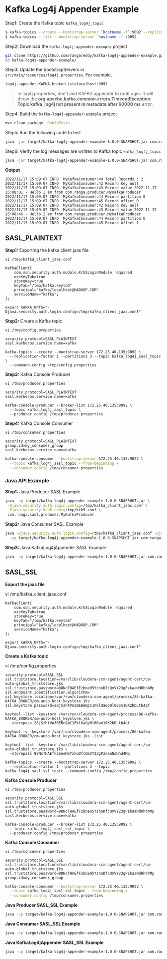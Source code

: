 # Kafka Log4j Appender Example

Step1: Create the Kafka topic `kafka_log4j_topic`

```sh
$ kafka-topics --create --bootstrap-server `hostname -f`:9092 --replication-factor 1 --partitions 3 --topic kafka_log4j_topic
$ kafka-topics --list --bootstrap-server `hostname -f`:9092
```

Step2: Download the `kafka-log4j-appender-example` project

```sh
git clone https://github.com/rangareddy/kafka-log4j-appender-example.git
cd kafka-log4j-appender-example/
```

Step3: Update the bootstrapServers in `src/main/resources/log4j.properties`. For example,

```sh
log4j.appender.KAFKA.brokerList=localhost:9092
```

> In log4j.properties, don't add KAFKA appender to rootLoger. It will throw the **org.apache.kafka.common.errors.TimeoutException: Topic kafka_log4j not present in metadata after 60000 ms** error.

Step4: Build the `kafka-log4j-appender-example` project

```sh
mvn clean package -DskipTests
```

Step5: Run the following code to test

```sh
java -jar target/kafka-log4j-appender-example-1.0.0-SNAPSHOT.jar com.ranga.KafkaLog4jAppenderApp
```

Step6: Verify the log messages are written to Kafka topic `kafka_log4j_topic`

```sh
java -jar target/kafka-log4j-appender-example-1.0.0-SNAPSHOT.jar com.ranga.consumer.MyKafkaConsumer
```

**Output**

```shell
2022/11/17 15:09:07 INFO  MyKafkaConsumer:40 Total Records : 2
2022/11/17 15:09:07 INFO  MyKafkaConsumer:42 Record Key null
2022/11/17 15:09:07 INFO  MyKafkaConsumer:43 Record value 2022-11-17 15:08:01 - Hello I am from com.ranga.producer.MyKafkaProducer
2022/11/17 15:09:07 INFO  MyKafkaConsumer:44 Record partition 0
2022/11/17 15:09:07 INFO  MyKafkaConsumer:45 Record offset 0
2022/11/17 15:09:07 INFO  MyKafkaConsumer:42 Record Key null
2022/11/17 15:09:07 INFO  MyKafkaConsumer:43 Record value 2022-11-17 15:08:46 - Hello I am from com.ranga.producer.MyKafkaProducer
2022/11/17 15:09:07 INFO  MyKafkaConsumer:44 Record partition 0
2022/11/17 15:09:07 INFO  MyKafkaConsumer:45 Record offset 1
```

## SASL_PLAINTEXT

**Step1:** Exporting the kafka client jaas file

`vi /tmp/kafka_client_jaas.conf`

```shell
KafkaClient{
    com.sun.security.auth.module.Krb5LoginModule required
    useKeyTab=true
    storeKey=true
    keyTab="/tmp/kafka.keytab"
    principal="kafka/localhost@HADOOP.COM"
    serviceName="kafka";
};
```

```shell
export KAFKA_OPTS="-Djava.security.auth.login.config=/tmp/kafka_client_jaas.conf"
```

**Step2:** Create a Kafka topic

`vi /tmp/config.properties`

```shell
security.protocol=SASL_PLAINTEXT
sasl.kerberos.service.name=kafka
```

```shell
kafka-topics --create --bootstrap-server 172.25.40.135:9092 \
  --replication-factor 1 --partitions 3 --topic kafka_log4j_sasl_topic \
  --command-config /tmp/config.properties
```

**Step3:** Kafka Console Producer

`vi /tmp/producer.properties`

```shell
security.protocol=SASL_PLAINTEXT
sasl.kerberos.service.name=kafka
```

```shell
kafka-console-producer --broker-list 172.25.40.135:9092 \
  --topic kafka_log4j_sasl_topic \
  --producer.config /tmp/producer.properties
```

**Step4:** Kafka Console Consumer

`vi /tmp/consumer.properties`

```shell
security.protocol=SASL_PLAINTEXT
group.id=my_consumer_group
sasl.kerberos.service.name=kafka
```

```sh
kafka-console-consumer --bootstrap-server 172.25.40.135:9092 \
  --topic kafka_log4j_sasl_topic --from-beginning \
  --consumer.config /tmp/consumer.properties 
```

### Java API Example

**Step1:** Java Producer SASL Example

```sh
java -cp target/kafka-log4j-appender-example-1.0.0-SNAPSHOT.jar \
 -Djava.security.auth.login.config=/tmp/kafka_client_jaas.conf \
 -Djava.security.krb5.conf=/tmp/krb5.conf \
 com.ranga.sasl.producer.MyKafkaProducer
```

**Step2:** Java Consumer SASL Example

```sh
java -Djava.security.auth.login.config=/tmp/kafka_client_jaas.conf -Djava.security.krb5.conf=/tmp/krb5.conf \
  -cp target/kafka-log4j-appender-example-1.0.0-SNAPSHOT.jar com.ranga.sasl.consumer.MyKafkaConsumer
```

**Step3:** Java KafkaLog4jAppender SASL Example

```sh
java -cp target/kafka-log4j-appender-example-1.0.0-SNAPSHOT.jar com.ranga.sasl.KafkaLog4jAppenderSaslApp
```

## SASL_SSL

**Export the jaas file**

vi /tmp/kafka_client_jaas.conf

```shell
KafkaClient{
    com.sun.security.auth.module.Krb5LoginModule required
    useKeyTab=true
    storeKey=true
    keyTab="/tmp/kafka.keytab"
    principal="kafka/localhost@HADOOP.COM"
    serviceName="kafka";
};
```

```shell
export KAFKA_OPTS="-Djava.security.auth.login.config=/tmp/kafka_client_jaas.conf"
```

**Create a Kafka topic**

vi /tmp/config.properties

```shell
security.protocol=SASL_SSL 
ssl.truststore.location=/var/lib/cloudera-scm-agent/agent-cert/cm-auto-global_truststore.jks
ssl.truststore.password=88NcTHAEfFzbneH5YzhoDfcQmVY23gPzkaaNdHhd4Mp
ssl.endpoint.identification.algorithm=
ssl.keystore.location=/var/run/cloudera-scm-agent/process/86-kafka-KAFKA_BROKER/cm-auto-host_keystore.jks
ssl.keystore.password=28jSzhtVA3BEBeQpC1PklOaGp8l80pm10X2bDLtb4qf
```

```shell
keytool -list -keystore /var/run/cloudera-scm-agent/process/86-kafka-KAFKA_BROKER/cm-auto-host_keystore.jks \
  -storepass 28jSzhtVA3BEBeQpC1PklOaGp8l80pm10X2bDLtb4qf 

keytool -v -keystore /var/run/cloudera-scm-agent/process/86-kafka-KAFKA_BROKER/cm-auto-host_keystore.jks -list

keytool -list -keystore /var/lib/cloudera-scm-agent/agent-cert/cm-auto-global_truststore.jks \
  -storepass 88NcTHAEfFzbneH5YzhoDfcQmVY23gPzkaaNdHhd4Mp
```

```shell
kafka-topics --create --bootstrap-server 172.25.40.135:9092 \
  --replication-factor 1 --partitions 3 --topic kafka_log4j_sasl_ssl_topic --command-config /tmp/config.properties
```

**Kafka Console Producer**

`vi /tmp/producer.properties`

```shell
security.protocol=SASL_SSL 
ssl.truststore.location=/var/lib/cloudera-scm-agent/agent-cert/cm-auto-global_truststore.jks
ssl.truststore.password=88NcTHAEfFzbneH5YzhoDfcQmVY23gPzkaaNdHhd4Mp
sasl.kerberos.service.name=kafka
```

```shell
kafka-console-producer --broker-list 172.25.40.135:9092 \
  --topic kafka_log4j_sasl_ssl_topic \
  --producer.config /tmp/producer.properties
```

**Kafka Console Consumer**

`vi /tmp/consumer.properties`

```shell
security.protocol=SASL_SSL
ssl.truststore.location=/var/lib/cloudera-scm-agent/agent-cert/cm-auto-global_truststore.jks
ssl.truststore.password=88NcTHAEfFzbneH5YzhoDfcQmVY23gPzkaaNdHhd4Mp
group.id=my_consumer_group
```

```sh
kafka-console-consumer --bootstrap-server 172.25.40.135:9092 \
  --topic kafka_log4j_sasl_ssl_topic --from-beginning \
  --consumer.config /tmp/consumer.properties
```

**Java Producer SASL_SSL Example**

```sh
java -cp target/kafka-log4j-appender-example-1.0.0-SNAPSHOT.jar com.ranga.sasl_ssl.producer.MyKafkaProducer
```

**Java Consumer SASL_SSL Example**

```sh
java -cp target/kafka-log4j-appender-example-1.0.0-SNAPSHOT.jar com.ranga.sasl_ssl.consumer.MyKafkaConsumer
```

**Java KafkaLog4jAppender SASL_SSL Example**

```sh
java -cp target/kafka-log4j-appender-example-1.0.0-SNAPSHOT.jar com.ranga.sasl_ssl.KafkaLog4jAppenderSaslSslApp
```